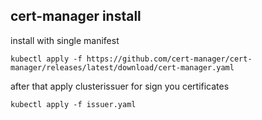 ## cert-manager install 

install with single manifest

```
kubectl apply -f https://github.com/cert-manager/cert-manager/releases/latest/download/cert-manager.yaml
```

after that apply clusterissuer for sign you certificates 

```
kubectl apply -f issuer.yaml
```
